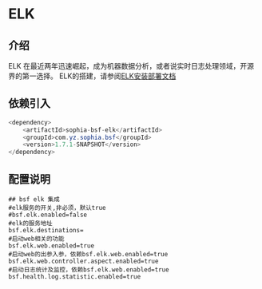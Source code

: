 # ELK

## 介绍
ELK 在最近两年迅速崛起，成为机器数据分析，或者说实时日志处理领域，开源界的第一选择。
ELK的搭建，请参阅[ELK安装部署文档]((https://elkguide.elasticsearch.cn/) )

## 依赖引入

```java 
<dependency>
	<artifactId>sophia-bsf-elk</artifactId>
	<groupId>com.yz.sophia.bsf</groupId>
	<version>1.7.1-SNAPSHOT</version>
</dependency>
```

## 配置说明

```shell
## bsf elk 集成
#elk服务的开关,非必须，默认true
#bsf.elk.enabled=false 
#elk的服务地址
bsf.elk.destinations= 
#启动web相关的功能
bsf.elk.web.enabled=true 
#启动web的出参入参，依赖bsf.elk.web.enabled=true
bsf.elk.web.controller.aspect.enabled=true 
#启动日志统计及监控，依赖bsf.elk.web.enabled=true
bsf.health.log.statistic.enabled=true	
```